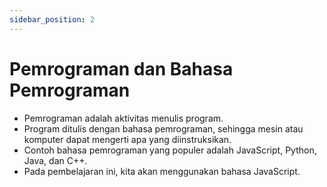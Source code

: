 ```yaml
---
sidebar_position: 2
---
```


# Pemrograman dan Bahasa Pemrograman

- Pemrograman adalah aktivitas menulis program.
- Program ditulis dengan bahasa pemrograman, sehingga mesin atau komputer dapat mengerti apa yang diinstruksikan.
- Contoh bahasa pemrograman yang populer adalah JavaScript, Python, Java, dan C++.
- Pada pembelajaran ini, kita akan menggunakan bahasa JavaScript.
